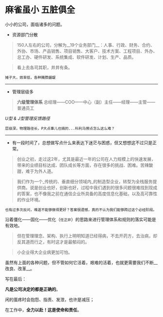 麻雀虽小 五脏俱全
===

小小的公司，面临诸多的问题。

* 资源部门分散

    
>150人左右的公司，分解为__19个业务部门__：人事、行政、财务、合约、外协、市场、产品销售、项目销售、大客户、技术方案、工程项目、外办、总工办、硬件研发、系统集成、软件研发、计划、生产、品质。

> 看上去各司其职，井井有条。

    摊子大，效率低，各种腌臜龌龊
***
* 管理层级多
  
> __六级管理体系__
总经理——COO——中心（副）主任——经理——主管——普通员工
 
_U型 & J型管理反馈路径_

    层级深，物理路径长，P大点事儿也搞的...科利马擦点怎么这么难？
***

* 有一段时间了，总想做写点什么来表达下迷茫与困惑，但又想想这不过只是正常。

> 创业之初，走过这2年，尤其是最近一年的公司在人力规模上的快速发展，带来的业绩目标达成、团队成长等方面，存在很多的挑战、困难。苦辣酸甜，难于为外人道。

> 我们作为一个_传统的、垂直细分领域内_的制造型企业，转型为全栈服务提供商。说是创业也好，创新也好，过程中我们遇到的很多问题很难找到现成的答案，也不像我之前在通信企业所具备的高度信息化基础，以及高可靠性的作业环境。

    也有过多次反问，难道不能够做得更好？答案很遗憾，真的不认为我们能够跨过这个必经阶段。

沿着僵化——固化——优化（`任正非`）的思路来进行管理体系和规则的落实可能是有效地。

> 但在管理理念、架构、执行上明明知道已经得病，不去开药方，去治病，却反其道而行之，有时这才是最郁闷的。

> 小企业得大企业病更加可怕。

虽然有上面的各种问题，但不管如何它活着，艰难的活着，也就更需要我们不断__改良、改革__。

写在最后：

__凡是公司决定的都是正确的__。

闲的蛋疼时会抱怨、指责、发泄，也许是减压；

在工作中，__全力以赴！这是使命和责任__。
